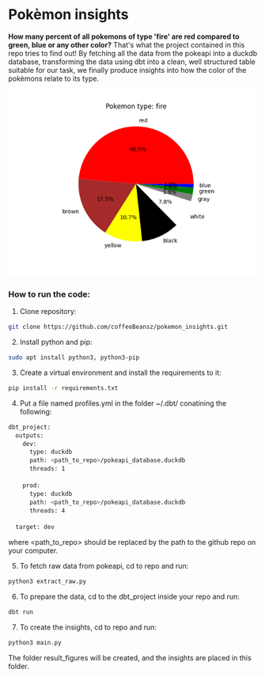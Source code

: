 # Pokèmon insights
**How many percent of all pokemons of type 'fire' are red compared to green, blue or any other color?**
That's what the project contained in this repo tries to find out!
By fetching all the data from the pokeapi into a duckdb database, transforming the data using dbt into a clean, well structured table suitable for our task, we finally produce insights into how the color of the pokèmons relate to its type.

![Distribution of colors for pokèmons of type fire.](fire_pokemons_readme_display.png)

### How to run the code:

1. Clone repository:
```bash
git clone https://github.com/coffeeBeansz/pokemon_insights.git
```

2. Install python and pip:
```bash
sudo apt install python3, python3-pip
```

3. Create a virtual environment and install the requirements to it:
```bash
pip install -r requirements.txt
```

4. Put a file named profiles.yml in the folder ~/.dbt/ conatining the following:
```bash
dbt_project:
  outputs:
    dev:
      type: duckdb
      path: <path_to_repo>/pokeapi_database.duckdb
      threads: 1

    prod:
      type: duckdb
      path: <path_to_repo>/pokeapi_database.duckdb
      threads: 4

  target: dev
  ```
  where <path_to_repo> should be replaced by the path to the github repo on your computer.

5. To fetch raw data from pokeapi, cd to repo and run:
```bash
python3 extract_raw.py
```

6. To prepare the data, cd to the dbt_project inside your repo and run:
```bash
dbt run
```

7. To create the insights, cd to repo and run:
```bash
python3 main.py
```
The folder result_figures will be created, and the insights are placed in this folder.